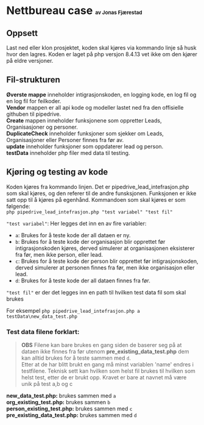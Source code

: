 # Nettbureau case <small style="font-size: small">av Jonas Fjærestad</small>

## Oppsett
Last ned eller klon prosjektet, koden skal kjøres via kommando linje så husk hvor den lagres. Koden er laget på php versjon 8.4.13 vet ikke om den kjører på eldre versjoner.

## Fil-strukturen
**Øverste mappe** inneholder intigrasjonskoden, en logging kode, en log fil og en log fil for feilkoder.    
**Vendor** mappen er all api kode og modeller lastet ned fra den offisielle githuben til pipedrive.  
**Create** mappen inneholder funksjonene som oppretter Leads, Organisasjoner og personer.  
**DuplicateCheck** inneholder funksjoner som sjekker om Leads, Organisasjoner eller Personer finnes fra før av.  
**update** inneholder funksjoner som oppdaterer lead og person.  
**testData** inneholder php filer med data til testing.

## Kjøring og testing av kode
Koden kjøres fra kommando linjen. Det er pipedrive_lead_intefrasjon.php som skal kjøres, og den referer til de andre funsksjonen. Funksjonen er ikke satt opp til å kjøres på egenhånd. Kommandoen som skal kjøres er som følgende:  
``php pipedrive_lead_intefrasjon.php "test variabel" "test fil"``

``"test variabel"``: Her legges det inn en av fire variabler:  
- ``a``: Brukes for å teste kode der all dataen er ny.
- ``b``: Brukes for å teste kode der organisasjon blir opprettet før intigrasjonskoden kjøres, derved simulerer at organisasjonen eksisterer fra før, men ikke person, eller lead.
- ``c``: Brukes for å teste kode der person blir opprettet før intigrasjonskoden, derved simulerer at personen finnes fra før, men ikke organisasjon eller lead.
- ``d``: Brukes for å teste kode der all dataen finnes fra før.

``"test fil"`` er der det legges inn en path til hvilken test data fil som skal brukes  

For eksempel ``php pipedrive_lead_intefrasjon.php a testData\new_data_test.php``  
### Test data filene forklart:
> **OBS** Filene kan bare brukes en gang siden de baserer seg på at dataen ikke finnes fra før utenom **pre_existing_data_test.php** dem kan alltid brukes for å teste sammen med ``d``.  
Etter at de har blitt brukt en gang må minst variablen 'name' endres i testfilene. Teknisk sett kan hvilken som helst fil brukes til hvilken som helst test, etter de er brukt opp. Kravet er bare at navnet må være unik på test a,b og c

**new_data_test.php:** brukes sammen med ``a``  
**org_existing_test.php:** brukes sammen ``b``  
**person_existing_test.php:** brukes sammen med ``c``  
**pre_existing_data_test.php:** brukes sammen med ``d``



